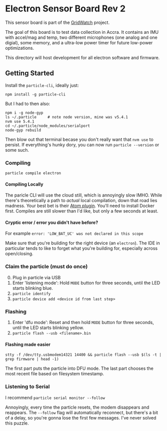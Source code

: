 # Electron Sensor Board Rev 2
This sensor board is part of the [GridWatch](http://grid.watch) project.

The goal of this board is to test data collection in Accra. It contains 
an IMU with accel/mag and temp, two different microphones (one analog and
one digial), some memory, and a ultra-low power timer for future low-power 
optimizations. 

This directory will host development for all electron software and firmware.


Getting Started
---------------

Install the `particle-cli`, ideally just:

    npm install -g particle-cli

But I had to then also:

    npm i -g node-gyp
    ls ~/.particle     # note node version, mine was v5.4.1
    nvm use 5.4.1
    cd ~/.particle/node_modules/serialport
    node-gyp rebuild

Then blow out that terminal becase you don't really want that `nvm use` to persist.
If everything's hunky dory, you can now run `particle --version` or some such.


### Compiling

    particle compile electron
    
#### Compiling Locally

The paricle CLI will use the cloud still, which is annoyingly slow IMHO.
While there's theoretically a path to _actual_ local compilation, down that road
lies madness. Your best bet is their [Atom plugin](https://atom.io/packages/particle-dev-local-compiler).
You'll need to install Docker first. Compiles are still slower than I'd like,
but only a few seconds at least.

#### Cryptic error / error you didn't have before?

For example `error: 'LOW_BAT_UC' was not declared in this scope`

Make sure that you're building for the right device (an `electron`).
The IDE in particular tends to like to forget what you're building for,
especially across open/closing.

### Claim the particle (must do once)

  0. Plug in particle via USB
  1. Enter 'listening mode': Hold `MODE` button for three seconds, until the
     LED starts blinking blue.
  2. `particle identify`
  3. `particle device add <device id from last step>`

### Flashing

  1. Enter 'dfu mode': Reset and then hold `MODE` button for three seconds,
     until the LED starts blinking yellow.
  2. `particle flash --usb <filename>.bin`
  
#### Flashing made easier

`stty -f /dev/tty.usbmodem14321 14400 && particle flash --usb $(ls -t | grep firmware | head -1)`

The first part puts the particle into DFU mode. The last part chooses the most
recent file based on filesystem timestamp.
  
### Listening to Serial

I recommend `particle serial monitor --follow`

Annoyingly, every time the particle resets, the modem disappears and reappears.
The `--follow` flag will automatically reconnect, but there's a bit of a delay,
so you're gonna lose the first few messages. I've never solved this puzzle.
